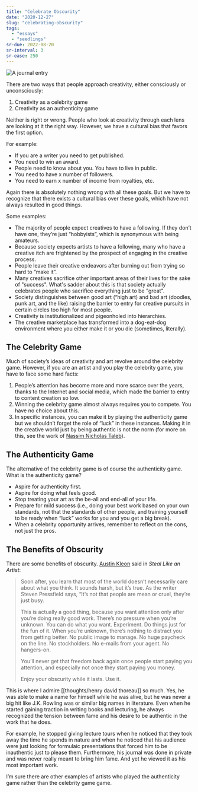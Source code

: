 ```yaml
---
title: "Celebrate Obscurity"
date: "2020-12-27"
slug: "celebrating-obscurity"
tags:
  - "essays"
  - "seedlings"
sr-due: 2022-08-20
sr-interval: 3
sr-ease: 250
---
```

![A journal entry](journal-entry.jpg)

There are two ways that people approach creativity, either consciously or unconsciously:

1. Creativity as a celebrity game
2. Creativity as an authenticity game

Neither is right or wrong. People who look at creativity through each lens are looking at it the right way. However, we have a cultural bias that favors the first option.

For example:

- If you are a writer you need to get published.
- You need to win an award.
- People need to know about you. You have to live in public.
- You need to have x number of followers.
- You need to earn x number of income from royalties, etc.

Again there is absolutely nothing wrong with all these goals. But we have to recognize that there exists a cultural bias over these goals, which have not always resulted in good things.

Some examples:

- The majority of people expect creatives to have a following. If they don’t have one, they’re just “hobbyists”, which is synonymous with being amateurs.
- Because society expects artists to have a following, many who have a creative itch are frightened by the prospect of engaging in the creative process.
- People leave their creative endeavors after burning out from trying so hard to “make it”.
- Many creatives sacrifice other important areas of their lives for the sake of "success". What's sadder about this is that society actually celebrates people who sacrifice everything just to be "great".
- Society distinguishes between good art (“high art) and bad art (doodles, punk art, and the like) raising the barrier to entry for creative pursuits in certain circles too high for most people.
- Creativity is institutionalized and pigeonholed into hierarchies.
- The creative marketplace has transformed into a dog-eat-dog environment where you either make it or you die (sometimes, literally).

## The Celebrity Game

Much of society’s ideas of creativity and art revolve around the celebrity game. However, if you are an artist and you play the celebrity game, you have to face some hard facts:

1. People’s attention has become more and more scarce over the years, thanks to the Internet and social media, which made the barrier to entry to content creation so low.
2. Winning the celebrity game almost always requires you to compete. You have no choice about this.
3. In specific instances, you can make it by playing the authenticity game but we shouldn’t forget the role of “luck” in these instances. Making it in the creative world just by being authentic is not the norm (for more on this, see the work of [Nassim Nicholas Taleb](https://hbr.org/2014/01/life-is-luck-heres-how-to-plan-a-career-around-it)).

## The Authenticity Game

The alternative of the celebrity game is of course the authenticity game. What is the authenticity game?

- Aspire for authenticity first.
- Aspire for doing what feels good.
- Stop treating your art as the be-all and end-all of your life.
- Prepare for mild success (i.e., doing your best work based on your own standards, not that the standards of other people, and training yourself to be ready when “luck” works for you and you get a big break).
- When a celebrity opportunity arrives, remember to reflect on the cons, not just the pros.

## The Benefits of Obscurity

There are some benefits of obscurity. [Austin Kleon](https://austinkleon.com/2018/07/05/you-dont-have-to-live-in-public/) said in _Steal Like an Artist_:

> Soon after, you learn that most of the world doesn’t necessarily care about what you think. It sounds harsh, but it’s true. As the writer Steven Pressfield says, “It’s not that people are mean or cruel, they’re just busy.
>
> This is actually a good thing, because you want attention only after you’re doing really good work. There’s no pressure when you’re unknown. You can do what you want. Experiment. Do things just for the fun of it. When you’re unknown, there’s nothing to distract you from getting better. No public image to manage. No huge paycheck on the line. No stockholders. No e-mails from your agent. No hangers-on.
>
> You’ll never get that freedom back again once people start paying you attention, and especially not once they start paying you money.
>
> Enjoy your obscurity while it lasts. Use it.

This is where I admire [[thoughts/henry david thoreau]] so much. Yes, he was able to make a name for himself while he was alive, but he was never a big hit like J.K. Rowling was or similar big names in literature. Even when he started gaining traction in writing books and lecturing, he always recognized the tension between fame and his desire to be authentic in the work that he does.

For example, he stopped giving lecture tours when he noticed that they took away the time he spends in nature and when he noticed that his audience were just looking for formulaic presentations that forced him to be inauthentic just to please them. Furthermore, his journal was done in private and was never really meant to bring him fame. And yet he viewed it as his most important work.

I’m sure there are other examples of artists who played the authenticity game rather than the celebrity game game.
